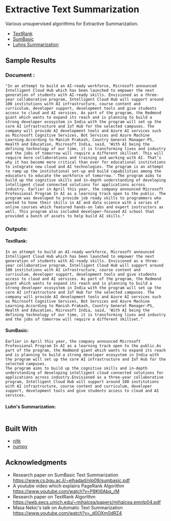 # Extractive Text Summarization

Various  unsupervised algorithms for Extractive Summarization. <br />
* [TextRank](Text_Rank_.ipynb)  <br />
* [SumBasic](SumBasic.ipynb) <br />
* [Luhns Summarization](luhn_sum.py)  <br />


## Sample Results

###  **Document :**

```"In an attempt to build an AI-ready workforce, Microsoft announced Intelligent Cloud Hub which has been launched to empower the next generation of students with AI-ready skills. Envisioned as a three-year collaborative program, Intelligent Cloud Hub will support around 100 institutions with AI infrastructure, course content and curriculum, developer support, development tools and give students access to cloud and AI services. As part of the program, the Redmond giant which wants to expand its reach and is planning to build a strong developer ecosystem in India with the program will set up the core AI infrastructure and IoT Hub for the selected campuses. The company will provide AI development tools and Azure AI services such as Microsoft Cognitive Services, Bot Services and Azure Machine Learning.According to Manish Prakash, Country General Manager-PS, Health and Education, Microsoft India, said, 'With AI being the defining technology of our time, it is transforming lives and industry and the jobs of tomorrow will require a different skillset. This will require more collaborations and training and working with AI. That’s why it has become more critical than ever for educational institutions to integrate new cloud and AI technologies. The program is an attempt to ramp up the institutional set-up and build capabilities among the educators to educate the workforce of tomorrow.' The program aims to build up the cognitive skills and in-depth understanding of developing intelligent cloud connected solutions for applications across industry. Earlier in April this year, the company announced Microsoft Professional Program In AI as a learning track open to the public. The program was developed to provide job ready skills to programmers who wanted to hone their skills in AI and data science with a series of online courses which featured hands-on labs and expert instructors as well. This program also included developer-focused AI school that provided a bunch of assets to help build AI skills."```

### Outputs:

#### TextRank:

```In an attempt to build an AI-ready workforce, Microsoft announced Intelligent Cloud Hub which has been launched to empower the next generation of students with AI-ready skills. Envisioned as a three-year collaborative program, Intelligent Cloud Hub will support around 100 institutions with AI infrastructure, course content and curriculum, developer support, development tools and give students access to cloud and AI services. As part of the program, the Redmond giant which wants to expand its reach and is planning to build a strong developer ecosystem in India with the program will set up the core AI infrastructure and IoT Hub for the selected campuses. The company will provide AI development tools and Azure AI services such as Microsoft Cognitive Services, Bot Services and Azure Machine Learning.According to Manish Prakash, Country General Manager-PS, Health and Education, Microsoft India, said, 'With AI being the defining technology of our time, it is transforming lives and industry and the jobs of tomorrow will require a different skillset."```

#### SumBasic:

```
Earlier in April this year, the company announced Microsoft Professional Program In AI as a learning track open to the public.As part of the program, the Redmond giant which wants to expand its reach and is planning to build a strong developer ecosystem in India with the program will set up the core AI infrastructure and IoT Hub for the selected campuses.
The program aims to build up the cognitive skills and in-depth understanding of developing intelligent cloud connected solutions for applications across industry.Envisioned as a three-year collaborative program, Intelligent Cloud Hub will support around 100 institutions with AI infrastructure, course content and curriculum, developer support, development tools and give students access to cloud and AI services.
```

#### Luhn's Summarization:

```The company will provide AI development tools and Azure AI services such as Microsoft Cognitive Services, Bot Services and Azure Machine Learning.According to Manish Prakash, Country General Manager-PS, Health and Education, Microsoft India, said, 'With AI being the defining technology of our time, it is transforming lives and industry and the jobs of tomorrow will require a different skillset. Envisioned as a three-year collaborative program, Intelligent Cloud Hub will support around 100 institutions with AI infrastructure, course content and curriculum, developer support, development tools and give students access to cloud and AI services. The program was developed to provide job ready skills to programmers who wanted to hone their skills in AI and data science with a series of online courses which featured hands-on labs and expert instructors as well. As part of the program, the Redmond giant which wants to expand its reach and is planning to build a strong developer ecosystem in India with the program will set up the core AI infrastructure and IoT Hub for the selected campuses.
``` 


## Built With

* [nltk](https://www.nltk.org/)
* [numpy](https://numpy.org/)


## Acknowledgments

* Research paper on SumBasic Text Summarization https://www.cs.bgu.ac.il/~elhadad/nlp09/sumbasic.pdf 
* A youtube video which explains PageRank Algorithm https://www.youtube.com/watch?v=P8Kt6Abq_rM
* Research paper on TextRank Algorithm https://web.eecs.umich.edu/~mihalcea/papers/mihalcea.emnlp04.pdf
* Masa Nekic's talk on Automatic Text Summarization https://www.youtube.com/watch?v=_d0OXm0dRZ4
